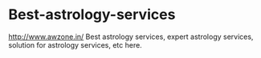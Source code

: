 # Best-astrology-services
http://www.awzone.in/ Best astrology services, expert astrology services, solution for astrology services, etc here.
